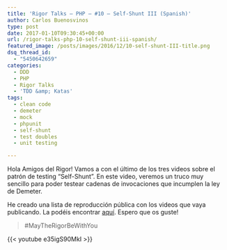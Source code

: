 ```yaml
---
title: 'Rigor Talks – PHP – #10 – Self-Shunt III (Spanish)'
author: Carlos Buenosvinos
type: post
date: 2017-01-10T09:30:45+00:00
url: /rigor-talks-php-10-self-shunt-iii-spanish/
featured_image: /posts/images/2016/12/10-self-shunt-III-title.png
dsq_thread_id:
  - "5450642659"
categories:
  - DDD
  - PHP
  - Rigor Talks
  - 'TDD &amp; Katas'
tags:
  - clean code
  - demeter
  - mock
  - phpunit
  - self-shunt
  - test doubles
  - unit testing

---
```

Hola Amigos del Rigor! Vamos a con el último de los tres videos sobre el patrón de testing &#8220;Self-Shunt&#8221;. En este video, veremos un truco muy sencillo para poder testear cadenas de invocaciones que incumplen la ley de Demeter.

He creado una lista de reproducción pública con los videos que vaya publicando. La podéis encontrar <a href="https://www.youtube.com/playlist?list=PLfgj7DYkKH3Cd8bdu5SIHGYXh_bPV2idP" target="_blank">aquí</a>. Espero que os guste!

> #MayTheRigorBeWithYou

<!--more-->

{{< youtube e35igS90MkI >}}
